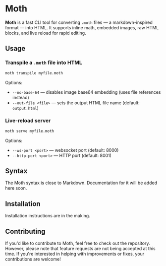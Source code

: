# Moth

**Moth** is a fast CLI tool for converting `.moth` files — a markdown-inspired format — into HTML. It supports inline math, embedded images, raw HTML blocks, and live reload for rapid editing.


## Usage

### Transpile a `.moth` file into HTML

```sh
moth transpile myfile.moth
```

Options:

- `--no-base-64` — disables image base64 embedding (uses file references instead)
- `--out-file <file>` — sets the output HTML file name (default: `output.html`)

### Live-reload server

```sh
moth serve myfile.moth
```

Options:

- `--ws-port <port>` — websocket port (default: 8000)
- `--http-port <port>` — HTTP port (default: 8001)

## Syntax

The Moth syntax is close to Markdown. Documentation for it will be added here soon.

## Installation

Installation instructions are in the making.

## Contributing

If you'd like to contribute to Moth, feel free to check out the repository. However, please note that feature requests are not being accepted at this time. If you're interested in helping with improvements or fixes, your contributions are welcome!
